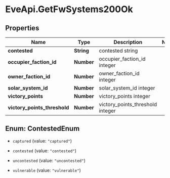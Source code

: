 # EveApi.GetFwSystems200Ok

## Properties
Name | Type | Description | Notes
------------ | ------------- | ------------- | -------------
**contested** | **String** | contested string | 
**occupier_faction_id** | **Number** | occupier_faction_id integer | 
**owner_faction_id** | **Number** | owner_faction_id integer | 
**solar_system_id** | **Number** | solar_system_id integer | 
**victory_points** | **Number** | victory_points integer | 
**victory_points_threshold** | **Number** | victory_points_threshold integer | 


<a name="ContestedEnum"></a>
## Enum: ContestedEnum


* `captured` (value: `"captured"`)

* `contested` (value: `"contested"`)

* `uncontested` (value: `"uncontested"`)

* `vulnerable` (value: `"vulnerable"`)




